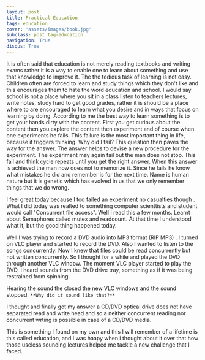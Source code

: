 ```yaml
---
layout: post
title: Practical Education
tags: education
cover: 'assets/images/book.jpg'
subclass: post tag-education
navigation: True
disqus: True
---
```


It is often said that education is not merely reading textbooks and writing exams rather it is a way to enable one to learn about something and use that knowledge to improve it. The the tedious task of learning is not easy. Children often are forced to learn and study things which they don't like and this encourages them to hate the word education and school. I would say school is not a place where you sit in a class listen to teachers lectures, write notes, study hard to get good grades, rather it is should be a place where to are encouraged to learn what you desire and in ways that focus on learning by doing. According to me the best way to learn something is to get your hands dirty with the content. First you get curious about the content then you explore the content then experiment and of course when one experiments he fails. This failure is the most important thing in life, because it triggers thinking. Why did I fail? This question then paves the way for the answer. The answer helps to devise a new procedure for the experiment. The experiment may again fail but the man does not stop. This fail and think cycle repeats until you get the right answer. When this answer is achieved the man now does not to memorize it. Since he fails he know what mistakes he did and remember is for the next time. Name is human nature but it is genetic which has evolved in us that we only remember things that we do wrong.

I feel great today because I too failed an experiment no casualties though . What I did today was realted to something computer scienttists and student would call "Concurrent file access". Well I read this a few months. Learnt about Semaphores called mutex and readcount. At that time I understood what it, but the good thing happened today.

Well I was trying to record a DVD audio into MP3 format (RIP MP3) . I turned on VLC player and started to record the DVD. Also I wanted to listen to the songs concurrently. Now I knew that files could be read concurrently but not written concurrently. So I thought for a while and played the DVD through another VLC window. The moment VLC player started to play the DVD, I heard sounds from the DVD drive tray, something as if it was being restrained from spinning.

Hearing the sound the closed the new VLC windows and the sound stopped. `**Why did it sound like that?**`

I thought and finally got my answer a CD/DVD optical drive does not have separated read and write head and so a neither concurrent reading nor concurrent wrting is possible in case of a CD/DVD media.

This is something I found on my own and this I will remember of a lifetime is this called education, and I was haapy when i thought about it over that how those useless sounding lectures helped me tackle a new challenge that I faced.
